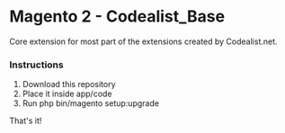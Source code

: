 # Magento 2 - Codealist_Base
Core extension for most part of the extensions created by Codealist.net.

### Instructions
1. Download this repository
2. Place it inside app/code
3. Run php bin/magento setup:upgrade

That's it!
